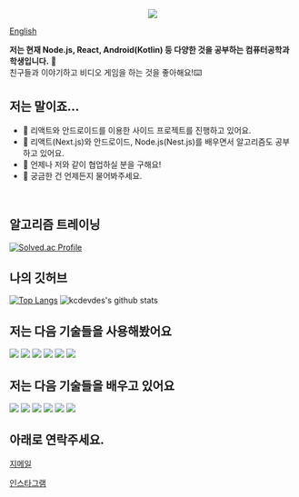 <p align="center">
  <img src="https://capsule-render.vercel.app/api?type=wave&color=efe0ff&height=300&section=header&text=Kevin%20Choi&fontSize=90" />
</p>

[English](https://github.com/kcdevdes/kcdevdes/blob/main/README.md)

<!-- **kcdevdes/kcdevdes** is a ✨ _special_ ✨ repository because its `README.md` (this file) appears on your GitHub profile.

Here are some ideas to get you started:

- 🔭 I’m currently working on ...
- 🌱 I’m currently learning ...
- 👯 I’m looking to collaborate on ...
- 🤔 I’m looking for help with ...
- 💬 Ask me about ...
- 📫 How to reach me: ...
- 😄 Pronouns: ...
- ⚡ Fun fact: ...  -->

**저는 현재 Node.js, React, Android(Kotlin) 등 다양한 것을 공부하는 컴퓨터공학과 학생입니다.** 🌱
<br/>
친구들과 이야기하고 비디오 게임을 하는 것을 좋아해요!⌨️
<br />
## 저는 말이죠...

- 🔭 리액트와 안드로이드를 이용한 사이드 프로젝트를 진행하고 있어요.
- 🌱 리액트(Next.js)와 안드로이드, Node.js(Nest.js)를 배우면서 알고리즘도 공부하고 있어요.
- 🤔 언제나 저와 같이 협업하실 분을 구해요!
- 💬 궁금한 건 언제든지 물어봐주세요.

</br>

## 알고리즘 트레이닝 

[![Solved.ac Profile](http://mazassumnida.wtf/api/v2/generate_badge?boj=kcdevdes)](https://solved.ac/kcdevdes)

## 나의 깃허브

[![Top Langs](https://github-readme-stats.vercel.app/api/top-langs/?username=kcdevdes&layout=compact)](https://github.com/kcdevdes/github-readme-stats) 
![kcdevdes's github stats](https://github-readme-stats.vercel.app/api?username=kcdevdes&show_icons=true&theme=tokyonight)


## 저는 다음 기술들을 사용해봤어요

<img src="https://img.shields.io/badge/Python-3766AB?style=flat-square&logo=Python&logoColor=white"/></a>
<img src="https://img.shields.io/badge/C-A8B9CC?style=flat-square&logo=C&logoColor=white"/></a>
<img src="https://img.shields.io/badge/Javascript-F7DF1E?style=flat-square&logo=Javascript&logoColor=white"/></a>
<img src="https://img.shields.io/badge/HTML-E34F26?style=flat-square&logo=html5&logoColor=white"/></a>
<img src="https://img.shields.io/badge/CSS-1572B6?style=flat-square&logo=css3&logoColor=white"/></a>
<img src="https://img.shields.io/badge/Java-007396?style=flat-square&logo=java&logoColor=white"/></a>

## 저는 다음 기술들을 배우고 있어요

<img src="https://img.shields.io/badge/Kotlin-7F52FF?style=flat-square&logo=kotlin&logoColor=white"/></a>
<img src="https://img.shields.io/badge/Android-3DDC84?style=flat-square&logo=Android&logoColor=white"/></a>
<img src="https://img.shields.io/badge/AWS-232F3E?style=flat-square&logo=Amazon AWS&logoColor=white"/></a>
<img src="https://img.shields.io/badge/Docker-2496ED?style=flat-square&logo=Docker&logoColor=white"/></a>
<img src="https://img.shields.io/badge/Node.js-339933?style=flat-square&logo=Node.js&logoColor=white"/></a>
<img src="https://img.shields.io/badge/Typescript-3178C6?style=flat-square&logo=Typescript&logoColor=white"/></a>

<!-- <img src="https://img.shields.io/badge/React-61DAFB?style=flat-square&logo=React&logoColor=white"/></a> -->

## 아래로 연락주세요.

[지메일](mailto:kcdevdes@gmail.com?subject=[GitHub])

[인스타그램](https://www.instagram.com/kevinchoi_dev/)
